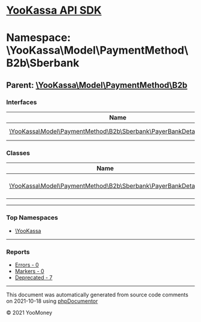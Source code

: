 # [YooKassa API SDK](../home.md)

# Namespace: \YooKassa\Model\PaymentMethod\B2b\Sberbank
## Parent: [\YooKassa\Model\PaymentMethod\B2b](../namespaces/yookassa-model-paymentmethod-b2b.md)
### Interfaces
| Name | Summary |
| ---- | ------- |
| [\YooKassa\Model\PaymentMethod\B2b\Sberbank\PayerBankDetailsInterface](../classes/YooKassa-Model-PaymentMethod-B2b-Sberbank-PayerBankDetailsInterface.md) | Interface PayerBankDetailsInterface |
### Classes
| Name | Summary |
| ---- | ------- |
| [\YooKassa\Model\PaymentMethod\B2b\Sberbank\PayerBankDetails](../classes/YooKassa-Model-PaymentMethod-B2b-Sberbank-PayerBankDetails.md) | Банковские реквизиты плательщика |

---

### Top Namespaces

* [\YooKassa](../namespaces/yookassa.md)

---

### Reports
* [Errors - 0](../reports/errors.md)
* [Markers - 0](../reports/markers.md)
* [Deprecated - 7](../reports/deprecated.md)

---

This document was automatically generated from source code comments on 2021-10-18 using [phpDocumentor](http://www.phpdoc.org/)

&copy; 2021 YooMoney